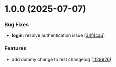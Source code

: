 # 1.0.0 (2025-07-07)


### Bug Fixes

* **login:** resolve authentication issue ([34f4ca6](https://github.com/ZulAasim/mygitproj1/commit/34f4ca6c96f12856f89816da270d72fec41cd14b))


### Features

* add dummy change to test changelog ([1f29926](https://github.com/ZulAasim/mygitproj1/commit/1f29926e688932d5230f08005eb59f2fbb69d05f))



